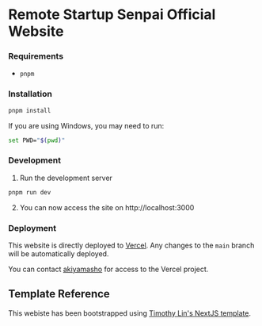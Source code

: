 # Remote Startup Senpai Official Website

### Requirements

- `pnpm`

### Installation

```bash
pnpm install
```

If you are using Windows, you may need to run:

```bash
set PWD="$(pwd)"
```

### Development

1. Run the development server

```bash
pnpm run dev
```

2. You can now access the site on http://localhost:3000

### Deployment

This website is directly deployed to [Vercel](https://vercel.com/remote-startup-senpai). Any changes to the `main` branch will be automatically deployed.

You can contact [akiyamasho](https://github.com/akiyamasho) for access to the Vercel project.

## Template Reference

This webiste has been bootstrapped using [Timothy Lin's NextJS template](https://github.com/timlrx/tailwind-nextjs-starter-blog).
